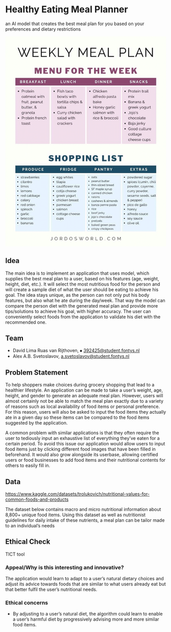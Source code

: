 # Healthy Eating Meal Planner
an AI model that creates the best meal plan for you based on your preferences and dietary restrictions

![](headingimg.png)

## Idea
The main idea is to implement an application that uses model, which supplies the best meal plan to a user, based on his features (age, weight, height, diet, etc.). It will select the most nutritious food for the person and will create a sample diet of what the user should be eating to achieve his goal. The idea stays unique, as the person can not only put his body features, but also what he ate during the day/week. That way the model can compare the person diet with the generated meal plan and provide more tips/solutions to achieve his goal, with higher accuracy. The user can conveniently select foods from the application to validate his diet with the recommended one.


## Team
- 	David Lima Ruas van Rijthoven, ⦁	392425@student.fontys.nl
-	Alex A.B. Svetoslavov, a.svetoslavov@student.fontys.nl


## Problem Statement
To help shoppers make choices during grocery shopping that lead to a healthier lifestyle. An application can be made to take a user’s weight, age, height, and gender to generate an adequate meal plan. 
However, users will almost certainly not be able to match the meal plan exactly due to a variety of reasons such as local availability of food items or personal preference. For this reason, users will also be asked to input the food items they actually ate in a given day so these items can be compared to the food items suggested by the application.

A common problem with similar applications is that they often require the user to tediously input an exhaustive list of everything they’ve eaten for a certain period. To avoid this issue our application would allow users to input food items just by clicking different food images that have been filled in beforehand. It would also grow alongside its userbase, allowing certified users or food businesses to add food items and their nutritional contents for others to easily fill in.
## Data
https://www.kaggle.com/datasets/trolukovich/nutritional-values-for-common-foods-and-products

The dataset below contains macro and micro nutritional information about 8,800+ unique food items. Using this dataset as well as nutritionist guidelines for daily intake of these nutrients, a meal plan can be tailor made to an individual’s needs

## Ethical Check
TICT tool
### Appeal/Why is this interesting and innovative?
The application would learn to adapt to a user’s natural dietary choices and adjust its advice towards foods that are similar to what users already eat but that better fulfil the user’s nutritional needs.
### Ethical concerns
- By adjusting to a user’s natural diet, the algorithm could learn to enable a user’s harmful diet by progressively advising more and more similar food items.


